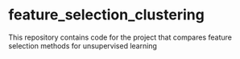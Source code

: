 feature_selection_clustering
============================

This repository contains code for the project that compares feature selection methods for unsupervised learning
